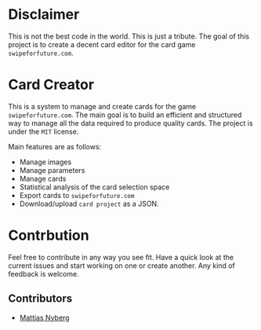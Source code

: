 # Disclaimer
This is not the best code in the world. This is just a tribute. The goal of this project is to create a decent card editor for the card game `swipeforfuture.com`.

# Card Creator
This is a system to manage and create cards for the game `swipeforfuture.com`. The main goal is to build an efficient and structured way to manage all the data required to produce quality cards. The project is under the `MIT` license.

Main features are as follows:
* Manage images
* Manage parameters
* Manage cards
* Statistical analysis of the card selection space
* Export cards to `swipeforfuture.com`
* Download/upload `card project` as a JSON.

# Contrbution
Feel free to contribute in any way you see fit. Have a quick look at the current issues and start working on one or create another. Any kind of feedback is welcome.

## Contributors
* [Mattias Nyberg](https://github.com/Muthaias)
